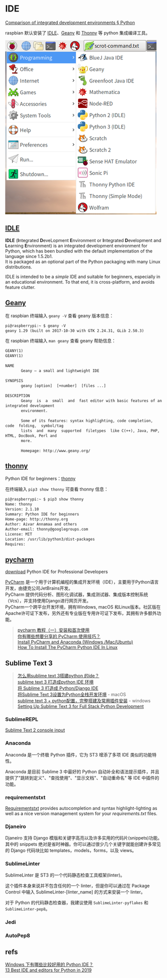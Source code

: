 # IDE

[Comparison of integrated development environments § Python](https://en.wikipedia.org/wiki/Comparison_of_integrated_development_environments#Python)

raspbian 默认安装了 [IDLE](https://en.wikipedia.org/wiki/IDLE_(Python))、[Geany](https://en.wikipedia.org/wiki/Geany) 和 [Thonny](https://en.wikipedia.org/wiki/Thonny) 等 python 集成编译工具。

![Programming-on-raspbian](images/Programming-on-raspbian.png)

## [IDLE](https://docs.python.org/3/library/idle.html)

**IDLE** (**I**ntegrated **D**eveLopment **E**nvironment or **I**ntegrated **D**evelopment and **L**earning **E**nvironment) is an integrated development environment for Python, which has been bundled with the default implementation of the language since 1.5.2b1.  
It is packaged as an optional part of the Python packaging with many Linux distributions.  

IDLE is intended to be a *simple* IDE and suitable for beginners, especially in an educational environment. To that end, it is cross-platform, and avoids feature clutter.

## [Geany](http://www.geany.org/)

在 raspbian 终端输入 `geany -V` 查看 geany 版本信息：

```Shell
pi@raspberrypi:~ $ geany -V
geany 1.29 (built on 2017-10-30 with GTK 2.24.31, GLib 2.50.3)
```

在 raspbian 终端输入 `man geany` 查看 geany 帮助信息：

```Shell
GEANY(1)                                                                             GEANY(1)

NAME
       Geany — a small and lightweight IDE

SYNOPSIS
       geany [option]  [+number]  [files ...]

DESCRIPTION
       Geany  is  a  small  and  fast editor with basic features of an integrated development
       environment.

       Some of its features: syntax highlighting, code completion, code  folding,  symbol/tag
       lists  and  many  supported  filetypes  like C(++), Java, PHP, HTML, DocBook, Perl and
       more.

       Homepage: http://www.geany.org/
```

## [thonny](http://thonny.org)

Python IDE for beginners：[thonny](http://thonny.org)  

在终端输入 `pip3 show thonny` 可查看 thonny 信息：

```Shell
pi@raspberrypi:~ $ pip3 show thonny
Name: thonny
Version: 2.1.10
Summary: Python IDE for beginners
Home-page: http://thonny.org
Author: Aivar Annamaa and others
Author-email: thonny@googlegroups.com
License: MIT
Location: /usr/lib/python3/dist-packages
Requires: 
```

## [pycharm](https://www.jetbrains.com/pycharm/)

[download](https://www.jetbrains.com/pycharm/download/) Python IDE for Professional Developers

[PyCharm](https://zh.wikipedia.org/wiki/PyCharm) 是一个用于计算机编程的集成开发环境（IDE），主要用于Python语言开发，由捷克公司JetBrains开发。  
PyCharm 提供代码分析、图形化调试器，集成测试器、集成版本控制系统（Vcs），并支持使用Django进行网页开发。  
PyCharm一个跨平台开发环境，拥有Windows, macOS 和Linux版本。社区版在Apache许可证下发布，另外还有专业版在专用许可证下发布，其拥有许多额外功能。

> [pycharm 教程（一）安装和首次使用](http://blog.csdn.net/chenggong2dm/article/details/9365437)  
> [你有哪些想要分享的 PyCharm 使用技巧？](https://www.zhihu.com/question/37787004)  
> [Install PyCharm and Anaconda (Windows /Mac/Ubuntu)](https://medium.com/@GalarnykMichael/setting-up-pycharm-with-anaconda-plus-installing-packages-windows-mac-db2b158bd8c)  
> [How To Install The PyCharm Python IDE In Linux](https://www.lifewire.com/how-to-install-the-pycharm-python-ide-in-linux-4091033)  

## Sublime Text 3

> [怎么用sublime text 3搭建python 的ide？](https://www.zhihu.com/question/22904994)  
> [sublime text 3 打造成python IDE 环境](http://www.jianshu.com/p/a401a0bfddf7)  
> [将 Sublime 3 打造成 Python/Django IDE](http://www.weiguda.com/blog/48/)  
> [将Sublime Text 3设置为Python全栈开发环境](http://python.jobbole.com/81312/) - macOS  
> [sublime text 3 + python配置，完整搭建及常用插件安装](http://blog.csdn.net/mx472756841/article/details/50535517) - windows  
> [Setting Up Sublime Text 3 for Full Stack Python Development](https://realpython.com/blog/python/setting-up-sublime-text-3-for-full-stack-python-development/)  

### SublimeREPL

[Sublime Text 2 console input](https://stackoverflow.com/questions/10604409/sublime-text-2-console-input)  

### Anaconda

Anaconda 是一个终极 Python 插件，它为 ST3 增添了多项 IDE 类似的功能特性。

Anaconda 是目前 Sublime 3 中最好的 Python 自动补全和语法提示插件，并且提供了"跳转到定义"、"查找使用"、"显示文档"、"自动重命名" 等 IDE 中插件的功能。

### requirementstxt

[Requirementstxt](https://sublime.wbond.net/packages/requirementstxt) provides autocompletion and syntax highlight-lighting as well as a nice version management system for your *requirements.txt* files.

### Djaneiro

Djaneiro 支持 Django 模版和关键字高亮以及许多实用的代码片(snippets)功能。其中的 snippets 绝对是省时神器。你可以通过很少几个关键字就能创建许多常见的 Django 代码块比如 templates，models，forms，以及 views。

### SublimeLinter

SublimeLinter 是 ST3 的一个代码静态检查工具框架(linter)。

这个插件本身来说并不包含任何的一个 linter，但是你可以通过在 Package Control 中输入 SublimeLinter-[linter_name] 的方式来安装一个 linter。

对于 Python 的代码静态检查器，我建议使用 `SublimeLinter-pyflakes` 和 `SublimeLinter-pep8`。

### Jedi

### AutoPep8

## refs

[Windows 下有哪些比较好用的 Python IDE？](https://www.zhihu.com/question/19689474)  
[13 Best IDE and editors for Python in 2019](https://www.dunebook.com/best-python-ide-windows-mac/)  